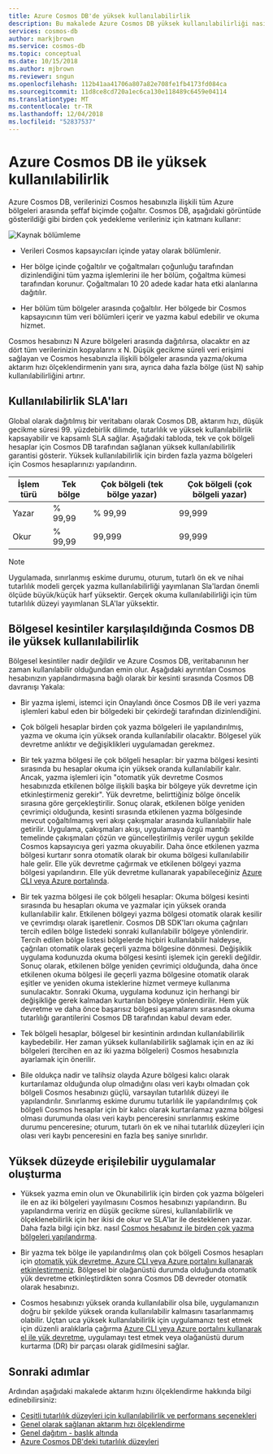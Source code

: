 ```yaml
---
title: Azure Cosmos DB'de yüksek kullanılabilirlik
description: Bu makalede Azure Cosmos DB yüksek kullanılabilirliği nasıl sağladığını açıklar.
services: cosmos-db
author: markjbrown
ms.service: cosmos-db
ms.topic: conceptual
ms.date: 10/15/2018
ms.author: mjbrown
ms.reviewer: sngun
ms.openlocfilehash: 112b41aa41706a807a82e708fe1fb4173fd084ca
ms.sourcegitcommit: 11d8ce8cd720a1ec6ca130e118489c6459e04114
ms.translationtype: MT
ms.contentlocale: tr-TR
ms.lasthandoff: 12/04/2018
ms.locfileid: "52837537"
---
```

# <a name="high-availability-with-azure-cosmos-db"></a>Azure Cosmos DB ile yüksek kullanılabilirlik

Azure Cosmos DB, verilerinizi Cosmos hesabınızla ilişkili tüm Azure bölgeleri arasında şeffaf biçimde çoğaltır. Cosmos DB, aşağıdaki görüntüde gösterildiği gibi birden çok yedekleme verileriniz için katmanı kullanır:

![Kaynak bölümleme](./media/high-availability/figure1.png)

- Verileri Cosmos kapsayıcıları içinde yatay olarak bölümlenir.

- Her bölge içinde çoğaltılır ve çoğaltmaları çoğunluğu tarafından dizinlendiğini tüm yazma işlemlerini ile her bölüm, çoğaltma kümesi tarafından korunur. Çoğaltmaları 10 20 adede kadar hata etki alanlarına dağıtılır.

- Her bölüm tüm bölgeler arasında çoğaltılır. Her bölgede bir Cosmos kapsayıcının tüm veri bölümleri içerir ve yazma kabul edebilir ve okuma hizmet.  

Cosmos hesabınızı N Azure bölgeleri arasında dağıtılırsa, olacaktır en az dört tüm verilerinizin kopyalarını x N. Düşük gecikme süreli veri erişimi sağlayan ve Cosmos hesabınızla ilişkili bölgeler arasında yazma/okuma aktarım hızı ölçeklendirmenin yanı sıra, ayrıca daha fazla bölge (üst N) sahip kullanılabilirliğini artırır.  

## <a name="slas-for-availability"></a>Kullanılabilirlik SLA'ları

Global olarak dağıtılmış bir veritabanı olarak Cosmos DB, aktarım hızı, düşük gecikme süresi 99. yüzdebirlik dilimde, tutarlılık ve yüksek kullanılabilirlik kapsayabilir ve kapsamlı SLA sağlar. Aşağıdaki tabloda, tek ve çok bölgeli hesaplar için Cosmos DB tarafından sağlanan yüksek kullanılabilirlik garantisi gösterir. Yüksek kullanılabilirlik için birden fazla yazma bölgeleri için Cosmos hesaplarınızı yapılandırın.

|İşlem türü  | Tek bölge |Çok bölgeli (tek bölge yazar)|Çok bölgeli (çok bölgeli yazar) |
|---------|---------|---------|-------|
|Yazar    | % 99,99    |% 99,99   |99,999|
|Okur     | % 99,99    |99,999  |99,999|

> [!NOTE]
> Uygulamada, sınırlanmış eskime durumu, oturum, tutarlı ön ek ve nihai tutarlılık modeli gerçek yazma kullanılabilirliği yayımlanan Sla'lardan önemli ölçüde büyük/küçük harf yüksektir. Gerçek okuma kullanılabilirliği için tüm tutarlılık düzeyi yayımlanan SLA'lar yüksektir.

## <a name="high-availability-with-cosmos-db-in-the-face-of-regional-outages"></a>Bölgesel kesintiler karşılaşıldığında Cosmos DB ile yüksek kullanılabilirlik

Bölgesel kesintiler nadir değildir ve Azure Cosmos DB, veritabanının her zaman kullanılabilir olduğundan emin olur. Aşağıdaki ayrıntıları Cosmos hesabınızın yapılandırmasına bağlı olarak bir kesinti sırasında Cosmos DB davranışı Yakala:

- Bir yazma işlemi, istemci için Onaylandı önce Cosmos DB ile veri yazma işlemleri kabul eden bir bölgedeki bir çekirdeği tarafından dizinlendiğini.

- Çok bölgeli hesaplar birden çok yazma bölgeleri ile yapılandırılmış, yazma ve okuma için yüksek oranda kullanılabilir olacaktır. Bölgesel yük devretme anlıktır ve değişiklikleri uygulamadan gerekmez.

- Bir tek yazma bölgesi ile çok bölgeli hesaplar: bir yazma bölgesi kesinti sırasında bu hesaplar okuma için yüksek oranda kullanılabilir kalır. Ancak, yazma işlemleri için "otomatik yük devretme Cosmos hesabınızda etkilenen bölge ilişkili başka bir bölgeye yük devretme için etkinleştirmeniz gerekir". Yük devretme, belirttiğiniz bölge öncelik sırasına göre gerçekleştirilir. Sonuç olarak, etkilenen bölge yeniden çevrimiçi olduğunda, kesinti sırasında etkilenen yazma bölgesinde mevcut çoğaltılmamış veri akışı çakışmalar arasında kullanılabilir hale getirilir. Uygulama, çakışmaları akışı, uygulamaya özgü mantığı temelinde çakışmaları çözün ve güncelleştirilmiş veriler uygun şekilde Cosmos kapsayıcıya geri yazma okuyabilir. Daha önce etkilenen yazma bölgesi kurtarır sonra otomatik olarak bir okuma bölgesi kullanılabilir hale gelir. Elle yük devretme çağırmak ve etkilenen bölgeyi yazma bölgesi yapılandırın. Elle yük devretme kullanarak yapabileceğiniz [Azure CLI veya Azure portalında](how-to-manage-database-account.md#manual-failover).  

- Bir tek yazma bölgesi ile çok bölgeli hesaplar: Okuma bölgesi kesinti sırasında bu hesapları okuma ve yazmalar için yüksek oranda kullanılabilir kalır. Etkilenen bölgeyi yazma bölgesi otomatik olarak kesilir ve çevrimdışı olarak işaretlenir. Cosmos DB SDK'ları okuma çağrıları tercih edilen bölge listedeki sonraki kullanılabilir bölgeye yönlendirir. Tercih edilen bölge listesi bölgelerde hiçbiri kullanılabilir haldeyse, çağrıları otomatik olarak geçerli yazma bölgesine dönmesi. Değişiklik uygulama kodunuzda okuma bölgesi kesinti işlemek için gerekli değildir. Sonuç olarak, etkilenen bölge yeniden çevrimiçi olduğunda, daha önce etkilenen okuma bölgesi ile geçerli yazma bölgesine otomatik olarak eşitler ve yeniden okuma isteklerine hizmet vermeye kullanıma sunulacaktır. Sonraki Okuma, uygulama kodunuz için herhangi bir değişikliğe gerek kalmadan kurtarılan bölgeye yönlendirilir. Hem yük devretme ve daha önce başarısız bölgesi aşamalarını sırasında okuma tutarlılığı garantilerini Cosmos DB tarafından kabul devam eder.

- Tek bölgeli hesaplar, bölgesel bir kesintinin ardından kullanılabilirlik kaybedebilir. Her zaman yüksek kullanılabilirlik sağlamak için en az iki bölgeleri (tercihen en az iki yazma bölgeleri) Cosmos hesabınızla ayarlamak için önerilir.

- Bile oldukça nadir ve talihsiz olayda Azure bölgesi kalıcı olarak kurtarılamaz olduğunda olup olmadığını olası veri kaybı olmadan çok bölgeli Cosmos hesabınızı güçlü, varsayılan tutarlılık düzeyi ile yapılandırılır. Sınırlanmış eskime durumu tutarlılık ile yapılandırılmış çok bölgeli Cosmos hesaplar için bir kalıcı olarak kurtarılamaz yazma bölgesi olması durumunda olası veri kaybı penceresini sınırlanmış eskime durumu penceresine; oturum, tutarlı ön ek ve nihai tutarlılık düzeyleri için olası veri kaybı penceresini en fazla beş saniye sınırlıdır.

## <a name="building-highly-available-applications"></a>Yüksek düzeyde erişilebilir uygulamalar oluşturma

- Yüksek yazma emin olun ve Okunabilirlik için birden çok yazma bölgeleri ile en az iki bölgeleri yayılmasını Cosmos hesabınızı yapılandırın. Bu yapılandırma veririz en düşük gecikme süresi, kullanılabilirlik ve ölçeklenebilirlik için her ikisi de okur ve SLA'lar ile desteklenen yazar. Daha fazla bilgi için bkz. nasıl [Cosmos hesabınız ile birden çok yazma bölgeleri yapılandırma](tutorial-global-distribution-sql-api.md).

- Bir yazma tek bölge ile yapılandırılmış olan çok bölgeli Cosmos hesapları için [otomatik yük devretme, Azure CLI veya Azure portalını kullanarak etkinleştirmeniz](how-to-manage-database-account.md#automatic-failover). Bölgesel bir olağanüstü durumda olduğunda otomatik yük devretme etkinleştirdikten sonra Cosmos DB devreder otomatik olarak hesabınızı.  

- Cosmos hesabınızı yüksek oranda kullanılabilir olsa bile, uygulamanızın doğru bir şekilde yüksek oranda kullanılabilir kalmasını tasarlanmamış olabilir. Uçtan uca yüksek kullanılabilirlik için uygulamanızı test etmek için düzenli aralıklarla çağırma [Azure CLI veya Azure portalını kullanarak el ile yük devretme](how-to-manage-database-account.md#manual-failover), uygulamayı test etmek veya olağanüstü durum kurtarma (DR) bir parçası olarak gidilmesini sağlar.

## <a name="next-steps"></a>Sonraki adımlar

Ardından aşağıdaki makalede aktarım hızını ölçeklendirme hakkında bilgi edinebilirsiniz:

* [Çeşitli tutarlılık düzeyleri için kullanılabilirlik ve performans seçenekleri](consistency-levels-tradeoffs.md)
* [Genel olarak sağlanan aktarım hızı ölçeklendirme](scaling-throughput.md)
* [Genel dağıtım - başlık altında](global-dist-under-the-hood.md)
* [Azure Cosmos DB'deki tutarlılık düzeyleri](consistency-levels.md)
